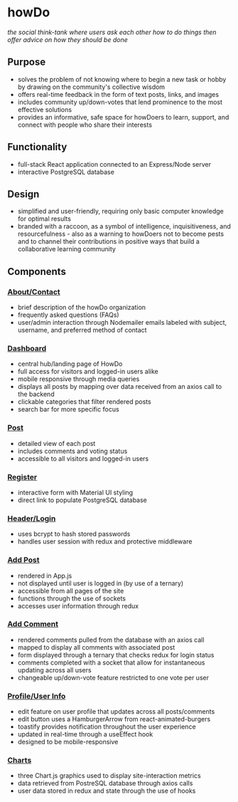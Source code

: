 # howDo

_the social think-tank where users ask each other how to do things then offer advice on how they should be done_

## Purpose

- solves the problem of not knowing where to begin a new task or hobby by drawing on the community's collective wisdom
- offers real-time feedback in the form of text posts, links, and images
- includes community up/down-votes that lend prominence to the most effective solutions
- provides an informative, safe space for howDoers to learn, support, and connect with people who share their interests

## Functionality

- full-stack React application connected to an Express/Node server
- interactive PostgreSQL database

## Design

- simplified and user-friendly, requiring only basic computer knowledge for optimal results
- branded with a raccoon, as a symbol of intelligence, inquisitiveness, and resourcefulness - also as a warning to howDoers not to become pests and to channel their contributions in positive ways that build a collaborative learning community

## Components

### <ins>About/Contact</ins>

- brief description of the howDo organization
- frequently asked questions (FAQs)
- user/admin interaction through Nodemailer emails labeled with subject, username, and preferred method of contact

### <ins>Dashboard</ins>

- central hub/landing page of HowDo
- full access for visitors and logged-in users alike
- mobile responsive through media queries
- displays all posts by mapping over data received from an axios call to the backend
- clickable categories that filter rendered posts
- search bar for more specific focus

### <ins>Post</ins>

- detailed view of each post
- includes comments and voting status
- accessible to all visitors and logged-in users

### <ins>Register</ins>

- interactive form with Material UI styling
- direct link to populate PostgreSQL database

### <ins>Header/Login</ins>

- uses bcrypt to hash stored passwords
- handles user session with redux and protective middleware

### <ins>Add Post</ins>

- rendered in App.js
- not displayed until user is logged in (by use of a ternary)
- accessible from all pages of the site
- functions through the use of sockets
- accesses user information through redux

### <ins>Add Comment</ins>

- rendered comments pulled from the database with an axios call
- mapped to display all comments with associated post
- form displayed through a ternary that checks redux for login status
- comments completed with a socket that allow for instantaneous updating across all users
- changeable up/down-vote feature restricted to one vote per user

### <ins>Profile/User Info</ins>

- edit feature on user profile that updates across all posts/comments
- edit button uses a HamburgerArrow from react-animated-burgers
- toastify provides notification throughout the user experience
- updated in real-time through a useEffect hook
- designed to be mobile-responsive

### <ins>Charts</ins>

- three Chart.js graphics used to display site-interaction metrics
- data retrieved from PostreSQL database through axios calls
- user data stored in redux and state through the use of hooks

